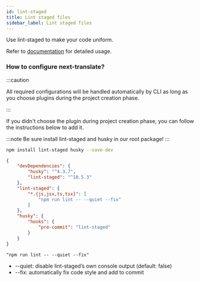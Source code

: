 ```yaml
---
id: lint-staged
title: Lint staged files
sidebar_label: Lint staged files
---
```


Use lint-staged to make your code uniform.
 
Refer to [documentation](https://github.com/okonet/lint-staged) for detailed usage.

### How to configure next-translate?

:::caution

All required configurations will be handled automatically by CLI as long as you choose plugins during the project creation phase.

:::

If you didn't choose the plugin during project creation phase, you can follow the instructions below to add it.

:::note
Be sure install lint-staged and husky in our root package!
:::

```bash
npm install lint-staged husky --save-dev
```


```json title="package.json"
{
    "devDependencies": {
        "husky": "^4.3.7",
        "lint-staged": "^10.5.3"
    },
    "lint-staged": {
        "*.{js,jsx,ts,tsx}": [
            "npm run lint -- --quiet --fix"
        ]
    },
    "husky": {
        "hooks": {
            "pre-commit": "lint-staged"
        }
    }
}
```

`"npm run lint -- --quiet --fix"` 
- --quiet: disable lint-staged’s own console output (default: false)
- --fix: automatically fix code style and add to commit
